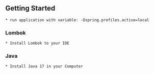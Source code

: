 ## Getting Started

	* run application with variable: -Dspring.profiles.active=local

### Lombok
	* Install Lombok to your IDE

### Java
    * Install Java 17 in your Computer